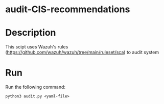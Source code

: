 # audit-CIS-recommendations  

# Description  
This scipt uses Wazuh's rules (https://github.com/wazuh/wazuh/tree/main/ruleset/sca) to audit system  

# Run  
Run the following command:  
```
python3 audit.py <yaml-file>
```
